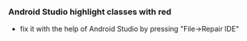 ### Android Studio highlight classes with red

- fix it with the help of Android Studio by pressing "File->Repair IDE"
